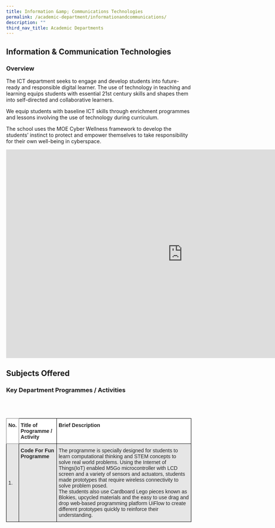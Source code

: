 ```yaml
---
title: Information &amp; Communications Technologies
permalink: /academic-department/informationandcommunications/
description: ""
third_nav_title: Academic Departments
---
```

## Information &amp; Communication Technologies


### Overview


The ICT department seeks to engage and develop students into future-ready and responsible digital learner. The use of technology in teaching and learning equips students with essential 21st century skills and shapes them into self-directed and collaborative learners.

We equip students with baseline ICT skills through enrichment programmes and lessons involving the use of technology during curriculum.  

The school uses the MOE Cyber Wellness framework to develop the students’ instinct to protect and empower themselves to take responsibility for their own well-being in cyberspace.
<br>

<iframe src="https://docs.google.com/presentation/d/e/2PACX-1vQz9FL0AXCAN9ecxaXpg-i6hgiRBoVlmH2gGENC3YaHlbDrjH86JfeAjqJ8iogAsga8QpLuWoO6lVca/embed?start=true&amp;loop=true&amp;delayms=15000" frameborder="0" width="960" height="569" allowfullscreen="true"></iframe>




## Subjects Offered


### Key Department Programmes / Activities
<br>
<br>
<style type="text/css">
.tg  {border-collapse:collapse;border-spacing:0;}
.tg td{border-color:black;border-style:solid;border-width:1px;font-family:Arial, sans-serif;font-size:14px;
  overflow:hidden;padding:10px 5px;word-break:normal;}
.tg th{border-color:black;border-style:solid;border-width:1px;font-family:Arial, sans-serif;font-size:14px;
  font-weight:normal;overflow:hidden;padding:10px 5px;word-break:normal;}
.tg .tg-l2bf{background-color:#FFF;color:#222;font-weight:bold;text-align:left;vertical-align:top}
.tg .tg-h5mn{background-color:#E6E6E6;color:#222;text-align:left;vertical-align:middle}
.tg .tg-xyrl{background-color:#E6E6E6;color:#222;text-align:left;vertical-align:top}
.tg .tg-0f6e{background-color:#FFF;border-color:inherit;color:#222;font-weight:bold;text-align:left;vertical-align:top}
.tg .tg-rs0e{background-color:#E6E6E6;color:#222;font-weight:bold;text-align:left;vertical-align:top}
</style>
<table class="tg">
<thead>
  <tr>
    <th class="tg-0f6e"><span style="font-weight:bold">No.</span></th>
    <th class="tg-l2bf"><span style="font-weight:bold">Title of Programme / Activity</span></th>
    <th class="tg-l2bf"><span style="font-weight:bold">Brief Description</span></th>
  </tr>
</thead>
<tbody>
  <tr>
    <td class="tg-h5mn">1.</td>
    <td class="tg-rs0e"><span style="font-weight:bold">Code For Fun Programme</span></td>
    <td class="tg-xyrl">The programme is specially designed for students to learn computational thinking and STEM concepts to solve real world problems. Using the Internet of Things(IoT) enabled M5Go microcontroller with LCD screen and a variety of sensors and actuators, students made prototypes that require wireless connectivity to solve problem posed.<br>The students also use Cardboard Lego pieces known as Blokies, upcycled materials and the easy to use drag and drop web-based programming platform UiFlow to create different prototypes quickly to reinforce their understanding.</td>
  </tr>
</tbody>
</table>